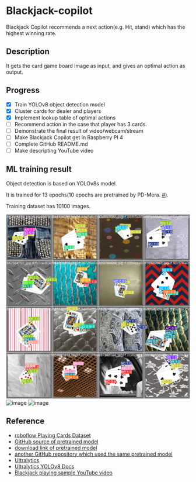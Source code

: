 # Blackjack-copilot
Blackjack Copilot recommends a next action(e.g. Hit, stand) which has the highest winning rate.

## Description
It gets the card game board image as input, and gives an optimal action as output.

## Progress
- [x] Train YOLOv8 object detection model
- [x] Cluster cards for dealer and players
- [x] Implement lookup table of optimal actions
- [ ] Recommend action in the case that player has 3 cards.
- [ ] Demonstrate the final result of video/webcam/stream
- [ ] Make Blackjack Copilot get in Raspberry PI 4
- [ ] Complete GitHub README.md
- [ ] Make descripting YouTube video

## ML training result
Object detection is based on YOLOv8s model.

It is trained for 13 epochs(10 epochs are pretrained by PD-Mera. [#](https://github.com/PD-Mera/Playing-Cards-Detection?tab=readme-ov-file#experiment-results)).

Training dataset has 10100 images.

![image](https://github.com/HOchacha/Blackjack-copilot/blob/f3d8c944122eb5a75284d99ed601b3c836a28c5c/ML/yolo/train_workspace/runs/detect/train/val_batch2_pred.jpg?raw=true)
![image](https://github.com/HOchacha/Blackjack-copilot/assets/70701690/d9f14337-2f5b-4b25-a261-2c169afcac5e)
![image](https://github.com/HOchacha/Blackjack-copilot/assets/70701690/ec2fb334-465c-49d4-a070-d4d8ad9e22e5)

## Reference
- [roboflow Playing Cards Dataset](https://universe.roboflow.com/augmented-startups/playing-cards-ow27d)
- [GitHub source of pretrained model](https://github.com/PD-Mera/Playing-Cards-Detection)
- [download link of pretrained model](https://drive.google.com/file/d/1AqZnW6dI6flFZvGxAn6A9apDNSviXZ5f/view?usp=share_link)
- [another GitHub repository which used the same pretrained model](https://github.com/noorkhokhar99/Playing-Cards-Detection-with-YoloV8)
- [Ultralytics](https://github.com/ultralytics/ultralytics)
- [Ultralytics YOLOv8 Docs](https://docs.ultralytics.com)
- [Blackjack playing sample YouTube video](https://www.youtube.com/watch?v=fbb5nFIjMn0)

